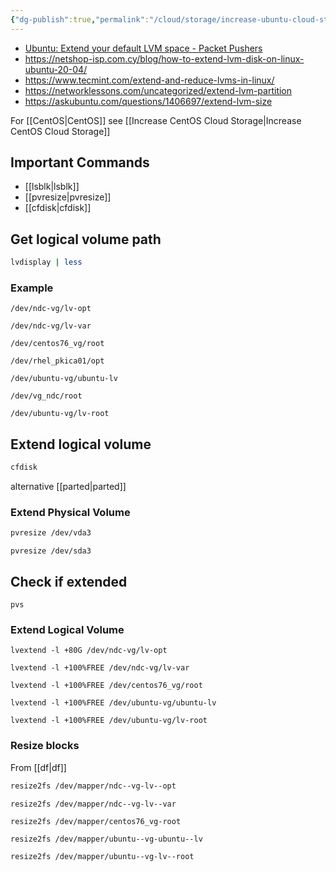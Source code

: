 ```yaml
---
{"dg-publish":true,"permalink":"/cloud/storage/increase-ubuntu-cloud-storage/"}
---
```




- [Ubuntu: Extend your default LVM space - Packet Pushers](https://packetpushers.net/ubuntu-extend-your-default-lvm-space/)
- https://netshop-isp.com.cy/blog/how-to-extend-lvm-disk-on-linux-ubuntu-20-04/
- https://www.tecmint.com/extend-and-reduce-lvms-in-linux/
- https://networklessons.com/uncategorized/extend-lvm-partition
- https://askubuntu.com/questions/1406697/extend-lvm-size

For [[CentOS\|CentOS]] see [[Increase CentOS Cloud Storage\|Increase CentOS Cloud Storage]]

## Important Commands

- [[lsblk\|lsblk]]
- [[pvresize\|pvresize]]
- [[cfdisk\|cfdisk]]


## Get logical volume path

```bash
lvdisplay | less
```


### Example 

```
/dev/ndc-vg/lv-opt
```

```
/dev/ndc-vg/lv-var
```

```
/dev/centos76_vg/root
```

```
/dev/rhel_pkica01/opt
```

```
/dev/ubuntu-vg/ubuntu-lv
```

```
/dev/vg_ndc/root
```

```
/dev/ubuntu-vg/lv-root
```
## Extend logical volume

```bash
cfdisk
```

alternative [[parted\|parted]]

### Extend Physical Volume

```bash
pvresize /dev/vda3
```

```
pvresize /dev/sda3
```
## Check if extended

```
pvs
```
### Extend Logical Volume

```
lvextend -l +80G /dev/ndc-vg/lv-opt
```

```
lvextend -l +100%FREE /dev/ndc-vg/lv-var
```

```
lvextend -l +100%FREE /dev/centos76_vg/root
```

```
lvextend -l +100%FREE /dev/ubuntu-vg/ubuntu-lv
```

```
lvextend -l +100%FREE /dev/ubuntu-vg/lv-root
```

### Resize blocks

From [[df\|df]]

```bash
resize2fs /dev/mapper/ndc--vg-lv--opt
```

```
resize2fs /dev/mapper/ndc--vg-lv--var
```

```bash
resize2fs /dev/mapper/centos76_vg-root
```

```
resize2fs /dev/mapper/ubuntu--vg-ubuntu--lv
```

```
resize2fs /dev/mapper/ubuntu--vg-lv--root
```